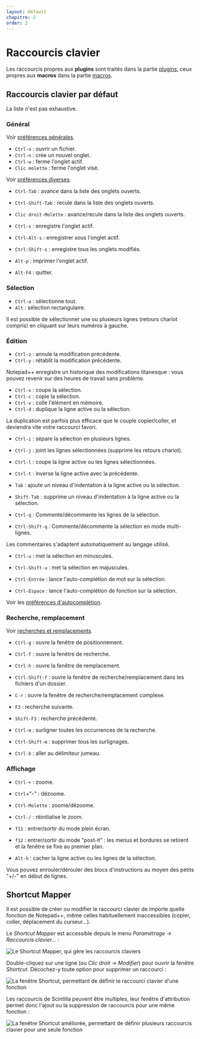 ```yaml
---
layout: default
chapitre: 2
order: 2
---
```

# Raccourcis clavier

Les raccourcis propres aux **plugins** sont traités dans la partie [plugins](plugins.md), ceux propres aux **macros** dans la partie [macros](macros.md).

## Raccourcis clavier par défaut

La liste n'est pas exhaustive.

### Général

Voir [préférences générales](preferences/generales.md).

- `Ctrl-o` : ouvrir un fichier.
- `Ctrl-n` : crée un nouvel onglet.
- `Ctrl-w` : ferme l'onglet actif.
- `Clic molette` : ferme l'onglet visé.

Voir [préférences diverses](preferences/diverses.md).

- `Ctrl-Tab` : avance dans la liste des onglets ouverts.
- `Ctrl-Shift-Tab` : recule dans la liste des onglets ouverts.
- `Clic droit-Molette` : avance/recule dans la liste des onglets ouverts.

- `Ctrl-s` : enregistre l'onglet actif.
- `Ctrl-Alt-s` : enregistrer sous l'onglet actif.
- `Ctrl-Shift-s` : enregistre tous les onglets modifiés.

- `Alt-p` : imprimer l'onglet actif.
- `Alt-F4` : quitter.

### Sélection

- `Ctrl-a` : sélectionne tout.
- `Alt` : sélection rectangulaire.

Il est possible de sélectionner une ou plusieurs lignes (retours chariot compris) en cliquant sur leurs numéros à gauche.

### Édition

- `Ctrl-z` : annule la modification précédente.
- `Ctrl-y` : rétablit la modification précédente.

Notepad++ enregistre un historique des modifications titanesque : vous pouvez revenir sur des heures de travail sans problème.

- `Ctrl-x` : coupe la sélection.
- `Ctrl-c` : copie la sélection.
- `Ctrl-v` : colle l'élément en mémoire.
- `Ctrl-d` : duplique la ligne active ou la sélection.

La duplication est parfois plus efficace que le couple copier/coller, et deviendra vite votre raccourci favori.

- `Ctrl-i` : sépare la sélection en plusieurs lignes.
- `Ctrl-j` : joint les lignes sélectionnées (supprime les retours chariot).
- `Ctrl-l` : coupe la ligne active ou les lignes sélectionnées.
- `Ctrl-t` : inverse la ligne active avec la précédente.

- `Tab` : ajoute un niveau d'indentation à la ligne active ou la sélection.
- `Shift-Tab` : supprime un niveau d'indentation à la ligne active ou la sélection.

- `Ctrl-q` : Commente/décommente les lignes de la sélection.
- `Ctrl-Shift-q` : Commente/décommente la sélection en mode multi-lignes.

Les commentaires s'adaptent automatiquement au langage utilisé.

- `Ctrl-u` : met la sélection en minuscules.
- `Ctrl-Shift-u` : met la sélection en majuscules.

- `Ctrl-Entrée` : lance l'auto-complétion de mot sur la sélection.
- `Ctrl-Espace` : lance l'auto-complétion de fonction sur la sélection.

Voir les [préférences d'autocomplétion](preferences/autocompletion.md).

### Recherche, remplacement

Voir [recherches et remplacements](recherches-et-remplacements.md).

- `Ctrl-g` : ouvre la fenêtre de positionnement.
- `Ctrl-f` : ouvre la fenêtre de recherche.
- `Ctrl-h` : ouvre la fenêtre de remplacement.
- `Ctrl-Shift-f` : ouvre la fenêtre de recherche/remplacement dans les fichiers d'un dossier.
- `C-r` : ouvre la fenêtre de recherche/remplacement complexe.

- `F3` : recherche suivante.
- `Shift-F3` : recherche précédente.
- `Ctrl-m` : surligner toutes les occurrences de la recherche.
- `Ctrl-Shift-m` : supprimer tous les surlignages.

- `Ctrl-b` : aller au délimiteur jumeau.

### Affichage

- `Ctrl-+` : zoome.
- `Ctrl`+"-" : dézoome.
- `Ctrl-Molette` : zoome/dézoome.
- `Ctrl-/` : réinitialise le zoom.

- `f11` : entrer/sortir du mode plein écran.
- `f12` : entrer/sortir du mode "post-it" : les menus et bordures se retirent et la fenêtre se fixe au premier plan.

- `Alt-h` : cacher la ligne active ou les lignes de la sélection.

Vous pouvez enrouler/dérouler des blocs d'instructions au moyen des petits "+/-" en début de lignes.

## Shortcut Mapper

Il est possible de créer ou modifier le raccourci clavier de importe quelle fonction de Notepad++, même celles habituellement inaccessibles (copier, coller, déplacement du curseur...).

Le *Shortcut Mapper* est accessible depuis le menu *Paramétrage -> Raccourcis clavier...* :

![Le Shortcut Mapper, qui gère les raccourcis claviers](npp_shortcut_mapper.png)

Double-cliquez sur une ligne (ou *Clic droit -> Modifier*) pour ouvrir la fenêtre *Shortcut*. Décochez-y toute option pour supprimer un raccourci :

![La fenêtre Shortcut, permettant de définir le raccourci clavier d'une fonction](npp_shortcut.png)

Les raccourcis de Scintilla peuvent être multiples, leur fenêtre d'attribution permet donc l'ajout ou la suppression de raccourcis pour une même fonction :

![La fenêtre Shortcut améliorée, permettant de définir plusieurs raccourcis clavier pour une seule fonction](npp_shortcut_multi.png)
